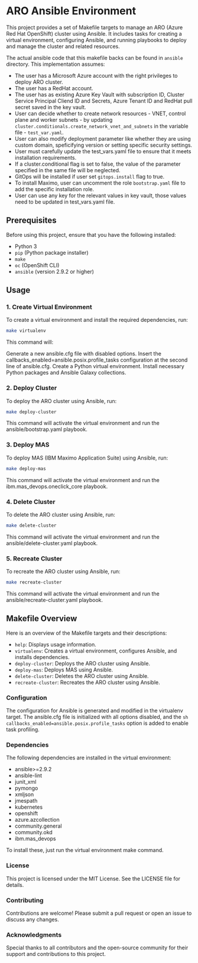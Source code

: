 # ARO Ansible Environment

This project provides a set of Makefile targets to manage an ARO (Azure Red Hat OpenShift) cluster using Ansible. It includes tasks for creating a virtual environment, configuring Ansible, and running playbooks to deploy and manage the cluster and related resources.

The actual ansible code that this makefile backs can be found in ```ansible``` directory. This implementation assumes:

* The user has a Microsoft Azure account with the right privileges to deploy ARO cluster.
* The user has a RedHat account.
* The user has as existing Azure Key Vault with subscription ID, Cluster Service Principal Cliend ID and Secrets, Azure Tenant ID and RedHat pull secret saved in the key vault.
* User can decide whether to create network resources - VNET, control plane and worker subnets - by updating  ```cluster.conditionals.create_network_vnet_and_subnets``` in the variable file - ```test_var.yaml```.
* User can also modify deployment parameter like whether they are using custom domain, speficifying version or setting specific security settings.
* User must carefully update the test_vars.yaml file to ensure that it meets installation requirements.
* If a cluster.conditional flag is set to false, the value of the parameter specified in the same file will be neglected.
* GitOps will be installed if user set ```gitops.install``` flag to true.
* To install Maximo, user can uncomment the role ```bootstrap.yaml``` file to add the specific installation role.
* User can use any key for the relevant values in key vault, those values need to be updated in test_vars.yaml file.

## Prerequisites

Before using this project, ensure that you have the following installed:

- Python 3
- `pip` (Python package installer)
- `make`
- `oc` (OpenShift CLI)
- `ansible` (version 2.9.2 or higher)

## Usage

### 1. Create Virtual Environment

To create a virtual environment and install the required dependencies, run:

```sh
make virtualenv
```

This command will:

Generate a new ansible.cfg file with disabled options.
Insert the callbacks_enabled=ansible.posix.profile_tasks configuration at the second line of ansible.cfg.
Create a Python virtual environment.
Install necessary Python packages and Ansible Galaxy collections.

### 2. Deploy Cluster

To deploy the ARO cluster using Ansible, run:

```sh
make deploy-cluster
```

This command will activate the virtual environment and run the ansible/bootstrap.yaml playbook.

### 3. Deploy MAS

To deploy MAS (IBM Maximo Application Suite) using Ansible, run:

```sh
make deploy-mas
```

This command will activate the virtual environment and run the ibm.mas_devops.oneclick_core playbook.

### 4. Delete Cluster

To delete the ARO cluster using Ansible, run:

```sh
make delete-cluster
```

This command will activate the virtual environment and run the ansible/delete-cluster.yaml playbook.

### 5. Recreate Cluster

To recreate the ARO cluster using Ansible, run:

```sh
make recreate-cluster
```

This command will activate the virtual environment and run the ansible/recreate-cluster.yaml playbook.

## Makefile Overview

Here is an overview of the Makefile targets and their descriptions:

* `help`: Displays usage information.
* `virtualenv`: Creates a virtual environment, configures Ansible, and installs dependencies.
* `deploy-cluster`: Deploys the ARO cluster using Ansible.
* `deploy-mas`: Deploys MAS using Ansible.
* `delete-cluster`: Deletes the ARO cluster using Ansible.
* `recreate-cluster`: Recreates the ARO cluster using Ansible.

### Configuration
The configuration for Ansible is generated and modified in the virtualenv target. The ansible.cfg file is initialized with all options disabled, and the ```sh callbacks_enabled=ansible.posix.profile_tasks``` option is added to enable task profiling.

### Dependencies
The following dependencies are installed in the virtual environment:

* ansible>=2.9.2
* ansible-lint
* junit_xml
* pymongo
* xmljson
* jmespath
* kubernetes
* openshift
* azure.azcollection
* community.general
* community.okd
* ibm.mas_devops

To install these, just run the virtual environment make command.

### License

This project is licensed under the MIT License. See the LICENSE file for details.

### Contributing

Contributions are welcome! Please submit a pull request or open an issue to discuss any changes.

### Acknowledgments
Special thanks to all contributors and the open-source community for their support and contributions to this project.

